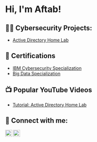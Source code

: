 <h1>Hi, I'm Aftab!</h1>

<h2>👨‍💻 Cybersecurity Projects:</h2>

  - [Active Directory Home Lab](https://github.com/aftab-khan89/ActiveDirectoryHomeLab/blob/main/README.md)

<h2>📜 Certifications</h2>

- [IBM Cybersecurity Specialization](https://www.credly.com/badges/7ba9d1be-eda9-4520-b042-25e718523fca)
- [Big Data Specialization](https://www.coursera.org/account/accomplishments/specialization/certificate/AT5RHAZMNNSG)

<h2>📺 Popular YouTube Videos</h2>

- [Tutorial: Active Directory Home Lab](https://www.youtube.com/)


<h2> 🤳 Connect with me:</h2>

[<img align="left" alt="AftabKhan | Twitter" width="22px" src="https://cdn.jsdelivr.net/npm/simple-icons@v3/icons/twitter.svg" />][twitter]
[<img align="left" alt="AftabKhan | LinkedIn" width="22px" src="https://cdn.jsdelivr.net/npm/simple-icons@v3/icons/linkedin.svg" />][linkedin]


[twitter]: https://twitter.com/aftab_khan89
[linkedin]: https://www.linkedin.com/in/aftab-khan89/
